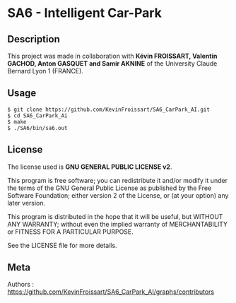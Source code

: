 # SA6 - Intelligent Car-Park

## Description
This project was made in collaboration with **Kévin FROISSART, Valentin GACHOD, Anton GASQUET and Samir AKNINE** of the University Claude Bernard Lyon 1 (FRANCE).

## Usage
```
$ git clone https://github.com/KevinFroissart/SA6_CarPark_AI.git
$ cd SA6_CarPark_Ai
$ make
$ ./SA6/bin/sa6.out
```

## License
The license used is **GNU GENERAL PUBLIC LICENSE v2**.

This program is free software; you can redistribute it and/or modify it under the terms of the GNU General Public License as published by the Free Software Foundation; either version 2 of the License, or (at your option) any later version.

This program is distributed in the hope that it will be useful, but WITHOUT ANY WARRANTY; without even the implied warranty of MERCHANTABILITY or FITNESS FOR A PARTICULAR PURPOSE.

See the LICENSE file for more details.

## Meta
Authors : https://github.com/KevinFroissart/SA6_CarPark_AI/graphs/contributors

